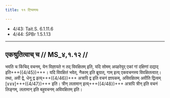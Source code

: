 ```yaml
---
title: ११ टिप्पणयः

---
```

- 4/43: Tait.S. 6.1.11.6
- 4/44: ŚPBr 1.5.1.13

____________________________________________


## एकश्रुतित्वाच् च // MS_४,१.१२ //

भवति च किंचिद् वचनम्, येन विज्ञायते न तद् विवक्षितम् इति, यदि सोमम् अपहरेयुर् एकां गां दक्षिणां दद्याद् इति+++({4/45})+++। यदि विवक्षितं भवेत्, नैकाम् इति ब्रूयात्, गाम् इत्य् एकवचनस्य विवक्षितत्वात्। तथा, अवी द्वे, धेनू द्व इत्य्+++({4/46})+++ अत्रापि द्व इति वचनं ज्ञापकम्, अविवक्षितम् अवीति द्वित्वम् [४४४]+++({4/47})+++ इति। त्रीन् ललामान् इत्य्+++({4/48})+++ अत्रापि त्रीन् इति वचनं लिङ्गम्, ललामान् इति बहुवचनम् अविवक्षितम् इति।
